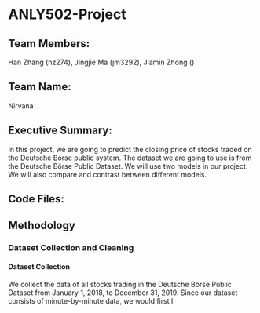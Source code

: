 # ANLY502-Project

## Team Members: 

Han Zhang (hz274), Jingjie Ma (jm3292), Jiamin Zhong ()

## Team Name: 

Nirvana

## Executive Summary: 

In this project, we are going to predict the closing price of stocks traded on the Deutsche Borse public system. The dataset we are going to use is from the Deutsche Börse Public Dataset. We will use two models in our project. We will also compare and contrast between different models. 

## Code Files:



## Methodology
### Dataset Collection and Cleaning
#### Dataset Collection

We collect the data of all stocks trading in the Deutsche Börse Public Dataset from January 1, 2018, to December 31, 2019. Since our dataset consists of minute-by-minute data, we would first l
